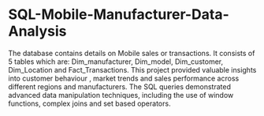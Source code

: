# SQL-Mobile-Manufacturer-Data-Analysis
 The database contains details on Mobile sales or transactions. It consists of 5 tables which are: Dim_manufacturer, Dim_model, Dim_customer, Dim_Location and Fact_Transactions. 
 This project provided valuable insights into customer behaviour , market trends and sales performance across different regions and manufacturers. The SQL queries demonstrated advanced data manipulation techniques, including the use of window functions, complex joins and set based operators.
